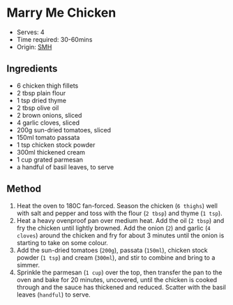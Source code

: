 # Marry Me Chicken
* Serves: 4
* Time required: 30-60mins
* Origin: [SMH](https://www.smh.com.au/goodfood/recipes/cook-adam-liaw-s-juicy-version-of-this-cult-tiktok-chicken-dish-and-prepare-to-be-proposed-to-20240206-p5f2pz.html)

## Ingredients
* 6 chicken thigh fillets
* 2 tbsp plain flour
* 1 tsp dried thyme
* 2 tbsp olive oil
* 2 brown onions, sliced
* 4 garlic cloves, sliced
* 200g sun-dried tomatoes, sliced
* 150ml tomato passata
* 1 tsp chicken stock powder
* 300ml thickened cream
* 1 cup grated parmesan
* a handful of basil leaves, to serve

## Method
1. Heat the oven to 180C fan-forced. Season the chicken (`6 thighs`) well with salt and pepper and toss with the flour (`2 tbsp`) and thyme (`1 tsp`).
1. Heat a heavy ovenproof pan over medium heat. Add the oil (`2 tbsp`) and fry the chicken until lightly browned. Add the onion (`2`) and garlic (`4 cloves`) around the chicken and fry for about 3 minutes until the onion is starting to take on some colour.
1. Add the sun-dried tomatoes (`200g`), passata (`150ml`), chicken stock powder (`1 tsp`) and cream (`300ml`), and stir to combine and bring to a simmer.
1. Sprinkle the parmesan (`1 cup`) over the top, then transfer the pan to the oven and bake for 20 minutes, uncovered, until the chicken is cooked through and the sauce has thickened and reduced. Scatter with the basil leaves (`handful`) to serve.

